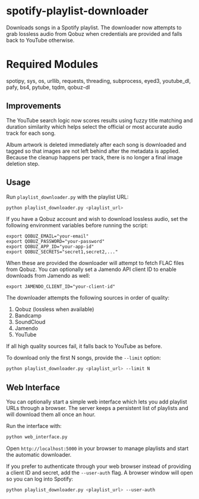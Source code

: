 # spotify-playlist-downloader
Downloads songs in a Spotify playlist. The downloader now attempts to grab
lossless audio from Qobuz when credentials are provided and falls back to
YouTube otherwise.

# Required Modules
spotipy, sys, os, urllib, requests, threading, subprocess, eyed3, youtube_dl,
pafy, bs4, pytube, tqdm, qobuz-dl

## Improvements
The YouTube search logic now scores results using fuzzy title matching and
duration similarity which helps select the official or most accurate audio
track for each song.

Album artwork is deleted immediately after each song is downloaded and tagged
so that images are not left behind after the metadata is applied. Because the
cleanup happens per track, there is no longer a final image deletion step.

## Usage

Run `playlist_downloader.py` with the playlist URL:

```bash
python playlist_downloader.py <playlist_url>
```

If you have a Qobuz account and wish to download lossless audio, set the
following environment variables before running the script:

```
export QOBUZ_EMAIL="your-email"
export QOBUZ_PASSWORD="your-password"
export QOBUZ_APP_ID="your-app-id"
export QOBUZ_SECRETS="secret1,secret2,..."
```

When these are provided the downloader will attempt to fetch FLAC files from
Qobuz. You can optionally set a Jamendo API client ID to enable downloads from
Jamendo as well:

```
export JAMENDO_CLIENT_ID="your-client-id"
```

The downloader attempts the following sources in order of quality:
1. Qobuz (lossless when available)
2. Bandcamp
3. SoundCloud
4. Jamendo
5. YouTube

If all high quality sources fail, it falls back to YouTube as before.

To download only the first N songs, provide the `--limit` option:

```bash
python playlist_downloader.py <playlist_url> --limit N
```

## Web Interface

You can optionally start a simple web interface which lets you add playlist URLs
through a browser. The server keeps a persistent list of playlists and will
download them all once an hour.

Run the interface with:

```bash
python web_interface.py
```

Open `http://localhost:5000` in your browser to manage playlists and start the
automatic downloader.

If you prefer to authenticate through your web browser instead of providing a
client ID and secret, add the `--user-auth` flag. A browser window will open so
you can log into Spotify:

```bash
python playlist_downloader.py <playlist_url> --user-auth
```

